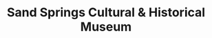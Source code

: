 ---
layout: repo
title: "Sand Springs Cultural & Historical Museum"
id: 25106
permalink: repos/25106/
---